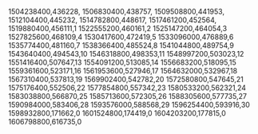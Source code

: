 1504238400,436228,
1506830400,438757,
1509508800,441953,
1512104400,445232,
1514782800,448617,
1517461200,452564,
1519880400,456111,1
1522555200,460161,2
1525147200,464054,3
1527825600,468109,4
1530417600,472419,5
1533096000,476889,6
1535774400,481160,7
1538366400,485524,8
1541044800,489754,9
1543640400,494543,10
1546318800,498353,11
1548997200,503023,12
1551416400,507647,13
1554091200,513085,14
1556683200,518095,15
1559361600,523171,16
1561953600,527946,17
1564632000,532967,18
1567310400,537813,19
1569902400,542782,20
1572580800,547645,21
1575176400,552506,22
1577854800,557342,23
1580533200,562321,24
1583038800,566870,25
1585713600,572305,26
1588305600,577735,27
1590984000,583406,28
1593576000,588568,29
1596254400,593916,30
1598932800,171662,0
1601524800,174419,0
1604203200,177815,0
1606798800,616735,0

